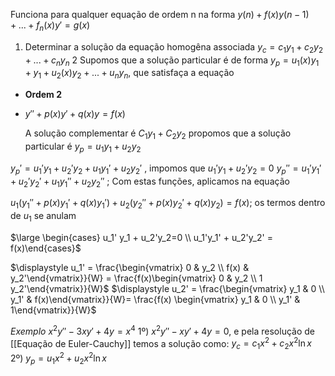 Funciona para qualquer equação de ordem n na forma
$y{(n)}+ f(x)y{(n-1)}+...+f_n(x)y' = g(x)$

1. Determinar a solução da equação homogêna associada $y_c = c_1y_1 +c_2y_2+...+c_ny_n$
2 Supomos que a solução particular é de forma $y_p = u_1 (x)y_1 + y_1 + u_2(x)y_2+...+u_ny_n$, que satisfaça a equação

- **Ordem 2**
- $y'' +p(x)y' +q(x)y = f(x)$

	A solução complementar é $C_1 y_1+ C_2 y_2$
	propomos que a solução particular é $y_p = u_1y_1+u_2y_2$ 

$y_p' = u_1'y_1+u_2'y_2+u_1y_1'+u_2y_2'$ , impomos que $u_1'y_1+u_2'y_2 =0$
$y_p'' = u_1'y_1'+u_2'y_2' +u_1y_1''+u_2y_2''$ ; Com estas funções, aplicamos na equação

$u_1(y_1''+ p(x)y_1' +q(x)y_1')+u_2(y_2''+p(x)y_2'+q(x)y_2) = f(x)$; os termos dentro de $u_1$ se anulam

$\large \begin{cases} u_1' y_1 + u_2'y_2=0 \\ u_1'y_1' + u_2'y_2' = f(x)\end{cases}$ 

$\displaystyle u_1' = \frac{\begin{vmatrix} 0 & y_2 \\ f(x) & y_2'\end{vmatrix}}{W} = \frac{f(x)\begin{vmatrix} 0 & y_2 \\ 1 y_2'\end{vmatrix}}{W}$ 
$\displaystyle u_2' = \frac{\begin{vmatrix} y_1 & 0 \\ y_1' & f(x)\end{vmatrix}}{W}= \frac{f(x) \begin{vmatrix} y_1 & 0 \\ y_1' & 1\end{vmatrix}}{W}$


_Exemplo_
$x^2y'' -3xy'+4y=x^4$
1º) $x^2y'' -xy' + 4y=0$, e pela resolução de [[Equação de Euler-Cauchy]] temos a solução como:   $y_c = c_1x^2 +c_2x^2 \ln x$
2º) $y_p = u_1x^2+u_2 x^2 \ln x$ 